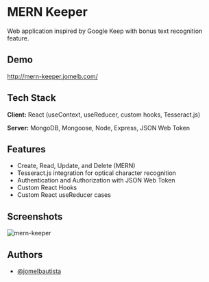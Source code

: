 
# MERN Keeper


Web application inspired by Google Keep with bonus text recognition feature.

## Demo

http://mern-keeper.jomelb.com/


## Tech Stack

**Client:** React (useContext, useReducer, custom hooks, Tesseract.js)

**Server:** MongoDB, Mongoose, Node, Express, JSON Web Token


## Features

- Create, Read, Update, and Delete (MERN)
- Tesseract.js integration for optical character recognition
- Authentication and Authorization with JSON Web Token
- Custom React Hooks
- Custom React useReducer cases

## Screenshots

![mern-keeper](https://user-images.githubusercontent.com/21297405/211224100-23a4a666-ce50-46d5-8b61-1d1e48cd05c3.gif)
## Authors

- [@jomelbautista](https://www.github.com/jomelbautista)

